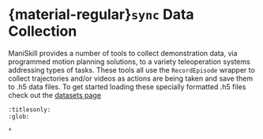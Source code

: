 # {material-regular}`sync` Data Collection

ManiSkill provides a number of tools to collect demonstration data, via programmed motion planning solutions, to a variety teleoperation systems addressing types of tasks. These tools all use the `RecordEpisode` wrapper to collect trajectories and/or videos as actions are being taken and save them to .h5 data files. To get started loading these specially formatted .h5 files check out the [datasets page](../datasets/index.md)

```{toctree}
:titlesonly:
:glob:

*
```